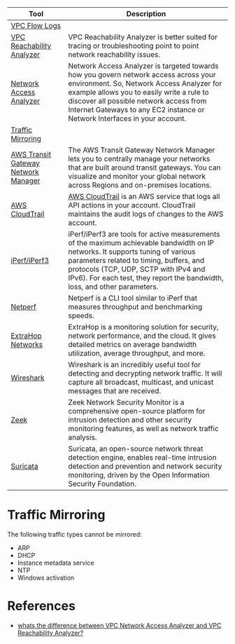 
| Tool                                                                                                                           | Description                                                                                                                                                                                                                                                                                          |
|--------------------------------------------------------------------------------------------------------------------------------|------------------------------------------------------------------------------------------------------------------------------------------------------------------------------------------------------------------------------------------------------------------------------------------------------|
| [VPC Flow Logs](VPCFlowLogs.md)                                                                                                |                                                                                                                                                                                                                                                                                                      |
| [VPC Reachability Analyzer](VPCReachabilityAnalyzer.md)                                                                        | VPC Reachability Analyzer is better suited for tracing or troubleshooting point to point network reachability issues.                                                                                                                                                                                |
| [Network Access Analyzer](https://docs.aws.amazon.com/vpc/latest/network-access-analyzer/what-is-network-access-analyzer.html) | Network Access Analyzer is targeted towards how you govern network access across your environment. So, Network Access Analyzer for example allows you to easily write a rule to discover all possible network access from Internet Gateways to any EC2 instance or Network Interfaces in your account. |
| [Traffic Mirroring](VPCTrafficMirroring.md)                                                                                    |                                                                                                                                                                                                                                                                                                      |
| [AWS Transit Gateway Network Manager](https://aws.amazon.com/transit-gateway/network-manager/)                                 | The AWS Transit Gateway Network Manager lets you to centrally manage your networks that are built around transit gateways. You can visualize and monitor your global network across Regions and on-premises locations.                                                                               |
| [AWS CloudTrail](../../8_ObservabilityLogsServices/AWSCloudTrail.md)                                                                  | [AWS CloudTrail](../../8_ObservabilityLogsServices/AWSCloudTrail.md) is an AWS service that logs all API actions in your account. CloudTrail maintains the audit logs of changes to the AWS account.                                                                                                        |
| [iPerf/iPerf3](https://en.wikipedia.org/wiki/Iperf)                                                                            | iPerf/iPerf3 are tools for active measurements of the maximum achievable bandwidth on IP networks. It supports tuning of various parameters related to timing, buffers, and protocols (TCP, UDP, SCTP with IPv4 and IPv6). For each test, they report the bandwidth, loss, and other parameters.     |
| [Netperf](https://en.wikipedia.org/wiki/Netperf)                                                                               | Netperf is a CLI tool similar to iPerf that measures throughput and benchmarking speeds.                                                                                                                                                                                                             |
| [ExtraHop Networks](https://en.wikipedia.org/wiki/ExtraHop_Networks)                                                           | ExtraHop is a monitoring solution for security, network performance, and the cloud. It gives detailed metrics on average bandwidth utilization, average throughput, and more.                                                                                                                        |
| [Wireshark](https://en.wikipedia.org/wiki/Wireshark)                                                                           | Wireshark is an incredibly useful tool for detecting and decrypting network traffic. It will capture all broadcast, multicast, and unicast messages that are received.                                                                                                                               |
| [Zeek](https://zeek.org/)                                                                                                      | Zeek Network Security Monitor is a comprehensive open-source platform for intrusion detection and other security monitoring features, as well as network traffic analysis.                                                                                                                           |
| [Suricata](https://suricata-ids.org/)                                                                                          | Suricata, an open-source network threat detection engine, enables real-time intrusion detection and prevention and network security monitoring, driven by the Open Information Security Foundation.                                                                                                  |


# Traffic Mirroring
The following traffic types cannot be mirrored:
- ARP
- DHCP
- Instance metadata service
- NTP
- Windows activation

# References
- [whats the difference between VPC Network Access Analyzer and VPC Reachability Analyzer?](https://stackoverflow.com/questions/72360896/whats-the-difference-between-vpc-network-access-analyzer-and-vpc-reachability-an)